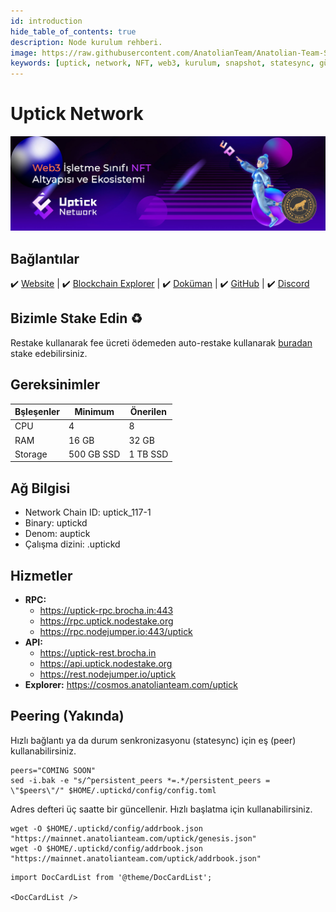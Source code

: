 ```yaml
---
id: introduction
hide_table_of_contents: true
description: Node kurulum rehberi.
image: https://raw.githubusercontent.com/AnatolianTeam/Anatolian-Team-Services/main/i18n/tr/docusaurus-plugin-content-docs/current/Mainnet/Cosmos-Ecosystem/uptick-network/img/Uptick-Service-Cover.jpg
keywords: [uptick, network, NFT, web3, kurulum, snapshot, statesync, güncelleme]
---
```

# Uptick Network

![Uptick](./img/Uptick-Service.jpg)

## Bağlantılar
 ✔️ [Website](https://www.uptickproject.com/) |
 ✔️ [Blockchain Explorer](https://cosmos.anatolianteam.com/uptick) |
 ✔️ [Doküman](https://upticknft.gitbook.io/uptick-network-documentation/) |
 ✔️ [GitHub](https://github.com/UptickNetwork) |
 ✔️ [Discord](https://discord.com/invite/teqX78VZUV)

## Bizimle Stake Edin ♻️
Restake kullanarak fee ücreti ödemeden auto-restake kullanarak [buradan](https://restake.anatolianteam.com/uptick/uptickvaloper12tmn00ne92n5nljf3t5apyy2jtkfjfetdhvgca) stake edebilirsiniz.

## Gereksinimler

| Bşleşenler | Minimum | **Önerilen** |
| ------------ | ------------ | ------------ |
| CPU |	4 | 8 |
| RAM	| 16 GB | 32 GB |
| Storage	| 500 GB SSD | 1 TB SSD | 

## Ağ Bilgisi 
* Network Chain ID: uptick_117-1
* Binary: uptickd
* Denom: auptick
* Çalışma dizini: .uptickd

## Hizmetler
* **RPC:**
    * https://uptick-rpc.brocha.in:443
    * https://rpc.uptick.nodestake.org
    * https://rpc.nodejumper.io:443/uptick
* **API:**
    * https://uptick-rest.brocha.in
    * https://api.uptick.nodestake.org
    * https://rest.nodejumper.io/uptick
* **Explorer:** https://cosmos.anatolianteam.com/uptick

## Peering (Yakında)
Hızlı bağlantı ya da durum senkronizasyonu (statesync) için eş (peer) kullanabilirsiniz.
```shell
peers="COMING SOON"
sed -i.bak -e "s/^persistent_peers *=.*/persistent_peers = \"$peers\"/" $HOME/.uptickd/config/config.toml
```
Adres defteri üç saatte bir güncellenir. Hızlı başlatma için kullanabilirsiniz.
```shell
wget -O $HOME/.uptickd/config/addrbook.json "https://mainnet.anatolianteam.com/uptick/genesis.json"
wget -O $HOME/.uptickd/config/addrbook.json "https://mainnet.anatolianteam.com/uptick/addrbook.json"
```

```mdx-code-block
import DocCardList from '@theme/DocCardList';

<DocCardList />
```
